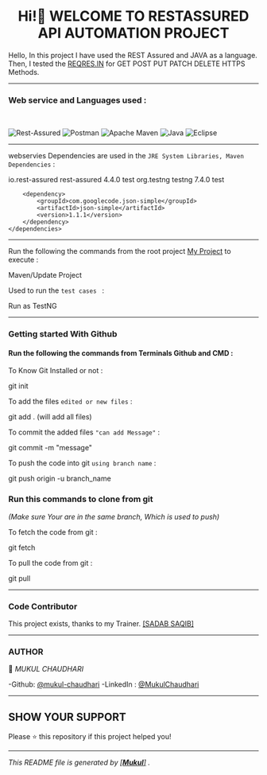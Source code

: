<h1 align="center"> Hi!👋 WELCOME TO RESTASSURED API AUTOMATION PROJECT </h1>
<p align="left">

Hello, In this project I have used the REST Assured and JAVA as a language. Then, I tested the [REQRES.IN](https://reqres.in/) for GET POST PUT PATCH DELETE HTTPS Methods.

---

### Web service and Languages used : 
<br>

![Rest-Assured](https://img.shields.io/badge/-Rest%20Assured-4BA82E?&style=for-the-badge&logo=Java&logoColor=white)
![Postman](https://img.shields.io/badge/-Postman-%23FF6C37?&style=for-the-badge&logo=Postman&logoColor=white)
![Apache Maven](https://img.shields.io/badge/Apache%20Maven-C71A36.svg?&style=for-the-badge&logo=Apache%20Maven&logoColor=white)
![Java](https://img.shields.io/badge/-Java-%23007396?&style=for-the-badge&logo=Java&logoColor=white)
![Eclipse](https://img.shields.io/badge/Eclipse%20IDE-%232C2255?&style=for-the-badge&logo=Eclipse%20IDE&logoColor=white)

---
webservies Dependencies  are used in the  `JRE System Libraries, Maven Dependencies` :


<dependencies>
		<dependency>
			<groupId>io.rest-assured</groupId>
			<artifactId>rest-assured</artifactId>
			<version>4.4.0</version>
			<scope>test</scope>
		</dependency>
		<dependency>
			<groupId>org.testng</groupId>
			<artifactId>testng</artifactId>
			<version>7.4.0</version>
			<scope>test</scope>
		</dependency>

		<dependency>
			<groupId>com.googlecode.json-simple</groupId>
			<artifactId>json-simple</artifactId>
			<version>1.1.1</version>
		</dependency>
	</dependencies>



---
Run the following the commands from the root project [My Project](https://github.com/mukulchaudhari77/RESTAssuredAPIAutomation.git) to execute :

Maven/Update Project


Used to run the `test cases ` :

Run as TestNG


---
### Getting started With Github

#### Run the following the commands from Terminals Github and CMD :

To Know Git Installed or not :

git init


To add the files  `edited or new files` :

git add .  (will add all files)


To commit the added files `"can add Message"` :

git commit -m  "message"


To push the code into git `using branch name` :

git push origin -u branch_name


### Run this commands to clone from git

*(*Make sure Your are in the same branch, Which is used to push)**

To fetch the code from git :

git fetch


To pull the code from git :

git pull 


---
### Code Contributor

This project exists, thanks to my Trainer. [[SADAB SAQIB]](https://github.com/sadabnepal)

---
### AUTHOR

👤 *MUKUL CHAUDHARI*

-Github: [@mukul-chaudhari](https://github.com/mukulchaudhari77)
-LinkedIn : [@MukulChaudhari](https://www.linkedin.com/in/mukul-chaudhari-953b16217/) <br>

---
## SHOW YOUR SUPPORT

Please ⭐ this repository if this project helped you!

<a href="https://github.com/mukulchaudhari77"> </a>

---

*This README file is generated by [[**Mukul**]](https://github.com/mukulchaudhari77) .*
